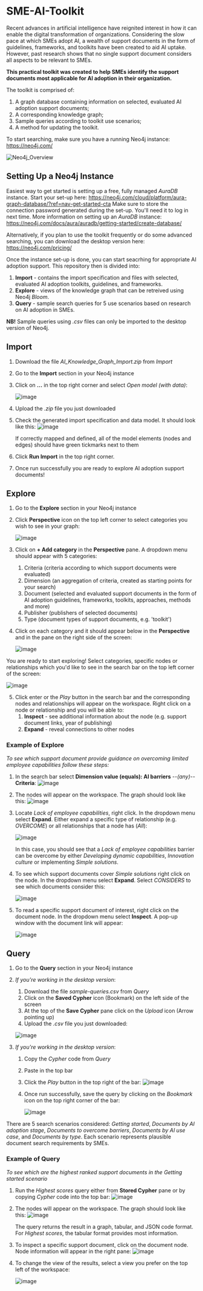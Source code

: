 # SME-AI-Toolkit
Recent advances in artificial intelligence have reignited interest in how it can enable the digital transformation of organizations. Considering the slow pace at which SMEs adopt AI, a wealth of support documents in the form of guidelines, frameworks, and toolkits have been created to aid AI uptake. However, past research shows that no single support document considers all aspects to be relevant to SMEs.

**This practical toolkit was created to help SMEs identify the support documents most applicable for AI adoption in their organization.**

The toolkit is comprised of:
1.	A graph database  containing information on selected, evaluated AI adoption support documents;
2.	A corresponding knowledge graph;
3.	Sample queries according to toolkit use scenarios;
4.	A method for updating the toolkit.

To start searching, make sure you have a running Neo4j instance: https://neo4j.com/

![Neo4j_Overview](https://github.com/rasagu/SME-AI-Toolkit/assets/166431245/50ae92da-11e5-409b-ac28-0593d0d262c1)

## Setting Up a Neo4j Instance
Easiest way to get started is setting up a free, fully managed _AuraDB_ instance. Start your set-up here: https://neo4j.com/cloud/platform/aura-graph-database/?ref=nav-get-started-cta
Make sure to store the connection password generated during the set-up. You'll need it to log in next time.
More information on setting up an _AuraDB_ instance: https://neo4j.com/docs/aura/auradb/getting-started/create-database/

Alternatively, if you plan to use the toolkit frequently or do some advanced searching, you can download the desktop version here: https://neo4j.com/pricing/

Once the instance set-up is done, you can start seacrhing for appropriate AI adoption support. This repository then is divided into:
1.	**Import** - contains the import specification and files with selected, evaluated AI adoption toolkits, guidelines, and frameworks.
2.	**Explore** - views of the knowledge graph that can be retreived using Neo4j _Bloom_.
3.	**Query** - sample search queries for 5 use scenarios based on research on AI adoption in SMEs.

**NB!** Sample queries using _.csv_ files can only be imported to the desktop version of Neo4j.

## Import
1.	Download the file _AI_Knowledge_Graph_Import.zip_ from _Import_
2.	Go to the **Import** section in your Neo4j instance
3.	Click on **...** in the top right corner and select _Open model (with data)_:

  	![image](https://github.com/rasagu/SME-AI-Toolkit/assets/166431245/1df72ca7-5425-4dd9-b2de-36d19937a831)
  	
5.	Upload the _.zip_ file you just downloaded
6.	Check the generated import specification and data model. It should look like this:
    ![image](https://github.com/rasagu/SME-AI-Toolkit/assets/166431245/c222e7fe-30ef-4933-8375-343a5875d90f)

  	If correctly mapped and defined, all of the model elements (nodes and edges) should have green tickmarks next to them
7.	Click **Run Import** in the top right corner.
8.	Once run successfully you are ready to explore AI adoption support documents!

## Explore
1.  Go to the **Explore** section in your Neo4j instance
2.  Click **Perspective** icon on the top left corner to select categories you wish to see in your graph:

    ![image](https://github.com/rasagu/SME-AI-Toolkit/assets/166431245/919249db-a06d-47a9-b341-a71019b69b2f)
    
3.  Click on **+ Add category** in the **Perspective** pane. A dropdown menu should appear with 5 categories:
    1.  Criteria (criteria according to which support documents were evaluated)
    2.  Dimension (an aggregation of criteria, created as starting points for your search)
    3.  Document (selected and evaluated support documents in the form of AI adoption guidelines, frameworks, toolkits, approaches, methods and more)
    4.  Publisher (publishers of selected documents)
    5.  Type (document types of support documents, e.g. 'toolkit')
4.  Click on each category and it should appear below in the **Perspective** and in the pane on the right side of the screen:

    ![image](https://github.com/rasagu/SME-AI-Toolkit/assets/166431245/9d83c32d-c30f-4ab0-b012-d4994ccc0b49)

You are ready to start exploring! Select categories, specific nodes or relationships which you'd like to see in the search bar on the top left corner of the screen:

![image](https://github.com/rasagu/SME-AI-Toolkit/assets/166431245/2efcf473-1133-4062-958b-1bd77501d32e)

5.  Click enter or the _Play_ button in the search bar and the corresponding nodes and relationships will appear on the workspace. Right click on a node or relationship and you will be able to:
    1.  **Inspect** - see additional information about the node (e.g. support document links, year of publishing)
    2.  **Expand** - reveal connections to other nodes
 
### Example of Explore
_To see which support document provide guidance on overcoming limited employee capabilities follow these steps:_
1.  In the search bar select **Dimension value (equals): AI barriers** --*(any)*-- **Criteria**:
    ![image](https://github.com/rasagu/SME-AI-Toolkit/assets/166431245/c5053c4b-5b64-4fa0-a04e-071c053ccd9a)

2.  The nodes will appear on the workspace. The graph should look like this:
    ![image](https://github.com/rasagu/SME-AI-Toolkit/assets/166431245/7f7136e3-3160-4cbe-b0cb-133aec1e6099)

3.  Locate _Lack of employee capabilities_, right click. In the dropdown menu select **Expand**. Either expand a specific type of relationship (e.g. _OVERCOME_) or all relationships that a node has (_All_):

    ![image](https://github.com/rasagu/SME-AI-Toolkit/assets/166431245/af585103-90d0-4de1-b74f-cd3c3bebb7d0)

    In this case, you should see that a _Lack of employee capabilities_ barrier can be overcome by either _Developing dynamic capabilities_, _Innovation culture_ or implementing _Simple solutions_.
4.  To see which support documents cover _Simple solutions_ right click on the node. In the dropdown menu select **Expand**. Select _CONSIDERS_ to see which documents consider this:

    ![image](https://github.com/rasagu/SME-AI-Toolkit/assets/166431245/96288e62-1470-496d-a44f-afa52db7beb2)

5.  To read a specific support document of interest, right click on the document node. In the dropdown menu select **Inspect**. A pop-up window with the document link will appear:

    ![image](https://github.com/rasagu/SME-AI-Toolkit/assets/166431245/7893ff6a-39b9-44bf-a791-de5e94eca063)

## Query
1.  Go to the **Query** section in your Neo4j instance
2.  _If you're working in the desktop version_:
    1.  Download the file _sample-queries.csv_ from _Query_
    2.  Click on the **Saved Cypher** icon (Bookmark) on the left side of the screen
    3.  At the top of the **Save Cypher** pane click on the *Upload* icon (Arrow pointing up)
    4.  Upload the _.csv_ file you just downloaded:
    
    ![image](https://github.com/rasagu/SME-AI-Toolkit/assets/166431245/f9b4eb5a-add3-4712-9cf8-3d913bdd2655)

3.  _If you're working in the desktop version_:
    1.  Copy the _Cypher_ code from _Query_
    2.  Paste in the top bar
    3.  Click the _Play_ button in the top right of the bar:
        ![image](https://github.com/rasagu/SME-AI-Toolkit/assets/166431245/6cd65591-b676-42dd-aafe-d7e09cfab626)

    4.  Once run successfully, save the query by clicking on the _Bookmark_ icon on the top right corner of the bar:
    
        ![image](https://github.com/rasagu/SME-AI-Toolkit/assets/166431245/796ffb68-e3ca-4aec-bb82-cbacd799284b)

There are 5 search scenarios considered: _Getting started_, _Documents by AI adoption stage_, _Documents to overcome barriers_, _Documents by AI use case_, and _Documents by type_. Each scenario represents plausible document search requirements by SMEs.

### Example of Query
_To see which are the highest ranked support documents in the _Getting started_ scenario_
1.  Run the _Highest scores_ query either from **Stored Cypher** pane or by copying _Cypher_ code into the top bar:
    ![image](https://github.com/rasagu/SME-AI-Toolkit/assets/166431245/65487c38-690e-42a7-a70f-cc7c44c3e50b)

2.  The nodes will appear on the workspace. The graph should look like this:
    ![image](https://github.com/rasagu/SME-AI-Toolkit/assets/166431245/5b4ea934-6d6d-4c62-9752-bb10d93275c2)

    The query returns the result in a graph, tabular, and JSON code format. For _Highest scores_, the tabular format provides most information.
3.  To inspect a specific support document, click on the document node. Node information will appear in the right pane:
    ![image](https://github.com/rasagu/SME-AI-Toolkit/assets/166431245/f4de028e-d413-43a0-b11d-8afa3e3939b8)

4.  To change the view of the results, select a view you prefer on the top left of the workspace:

    ![image](https://github.com/rasagu/SME-AI-Toolkit/assets/166431245/21e6cb7e-c445-40b6-8a09-a09ca25cb6a7)
